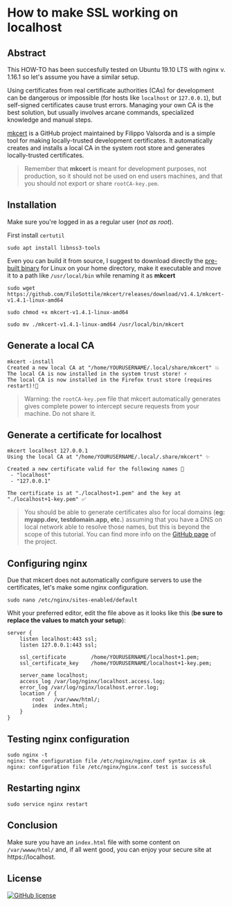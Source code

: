 # How to make SSL working on localhost ##

## Abstract ##

This HOW-TO has been succesfully tested on Ubuntu 19.10 LTS with nginx v. 1.16.1 so let's assume you have a similar setup.

Using certificates from real certificate authorities (CAs) for development can be dangerous or impossible (for hosts like `localhost` or `127.0.0.1`),  but self-signed certificates cause trust errors. Managing your own CA is the best solution, but usually involves arcane commands, specialized knowledge and manual steps.

[mkcert](https://github.com/FiloSottile/mkcert) is a GitHub project maintained by Filippo Valsorda and is a simple tool for making locally-trusted development certificates. It  automatically creates and installs a local CA in the system root store and generates locally-trusted certificates.

> Remember that **mkcert** is meant for development purposes, not production,  so it should not be used on end users machines, and that you should not export or share `rootCA-key.pem`.

## Installation ##

Make sure you're logged in as a regular user (_not as root_).

First install `certutil`

`sudo apt install libnss3-tools`

Even you can build it from source, I suggest to download directly the [pre-built binary](https://github.com/FiloSottile/mkcert/releases) for Linux on your home directory, make it executable and move it to a path like `/usr/local/bin`  while renaming it as **mkcert**

```
sudo wget https://github.com/FiloSottile/mkcert/releases/download/v1.4.1/mkcert-v1.4.1-linux-amd64

sudo chmod +x mkcert-v1.4.1-linux-amd64

sudo mv ./mkcert-v1.4.1-linux-amd64 /usr/local/bin/mkcert
```
## Generate a local CA ##

```
mkcert -install
Created a new local CA at "/home/YOURUSERNAME/.local/share/mkcert" 💥
The local CA is now installed in the system trust store! ⚡️
The local CA is now installed in the Firefox trust store (requires restart)!🦊
```
> Warning: the `rootCA-key.pem` file that mkcert automatically generates gives complete power to intercept secure requests from your machine. Do not share it.

## Generate a certificate for localhost ##

```
mkcert localhost 127.0.0.1
Using the local CA at "/home/YOURUSERNAME/.local/.share/mkcert" ✨

Created a new certificate valid for the following names 📜
 - "localhost"
 - "127.0.0.1"

The certificate is at "./localhost+1.pem" and the key at "./localhost+1-key.pem" ✅
```
> You should be able to generate certificates also for local domains (__eg: myapp.dev, testdomain.app, etc.__) assuming that you have a DNS on local network able to resolve those names, but this is beyond the scope of this tutorial. You can find more info on the [GitHub page](https://github.com/FiloSottile/mkcert) of the project.

## Configuring nginx ##

Due that mkcert does not automatically configure servers to use the certificates, let's make some nginx configuration.

`sudo nano /etc/nginx/sites-enabled/default`

Whit your preferred editor, edit the file above as it looks like this (__be sure to replace the values to match your setup__):

```
server {
	listen localhost:443 ssl;
	listen 127.0.0.1:443 ssl;

	ssl_certificate        /home/YOURUSERNAME/localhost+1.pem;
	ssl_certificate_key    /home/YOURUSERNAME/localhost+1-key.pem;

	server_name localhost;
	access_log /var/log/nginx/localhost.access.log;
	error_log /var/log/nginx/localhost.error.log;
	location / {
		root   /var/www/html/;
		index  index.html;
	}
}
```

## Testing nginx configuration ##

```
sudo nginx -t
nginx: the configuration file /etc/nginx/nginx.conf syntax is ok
nginx: configuration file /etc/nginx/nginx.conf test is successful
```

## Restarting nginx ##

`sudo service nginx restart`

## Conclusion ##

Make sure you have an `index.html` file with some content on `/var/wwww/html/` and, if all went good, you can enjoy your secure site at https://localhost.

## License ##
<a href="https://raw.githubusercontent.com/citizen010/empty-site-template/master/LICENSE" rel="nofollow"><img src="https://camo.githubusercontent.com/890acbdcb87868b382af9a4b1fac507b9659d9bf/68747470733a2f2f696d672e736869656c64732e696f2f62616467652f6c6963656e73652d4d49542d626c75652e737667" alt="GitHub license" data-canonical-src="https://img.shields.io/badge/license-MIT-blue.svg" style="max-width:100%;"></a>
